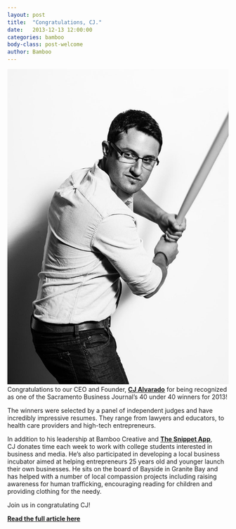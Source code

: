 ```yaml
---
layout: post
title:  "Congratulations, CJ."
date:   2013-12-13 12:00:00
categories: bamboo
body-class: post-welcome
author: Bamboo
---
```


![Congratulations, CJ.](/images/posts/cj.jpg) Congratulations to our CEO and Founder, **[CJ Alvarado](https://twitter.com/cjalvarado)** for being recognized as one of the Sacramento Business Journal’s 40 under 40 winners for 2013!

The winners were selected by a panel of independent judges and have incredibly impressive resumes. They range from lawyers and educators, to health care providers and high-tech entrepreneurs.

In addition to his leadership at Bamboo Creative and **[The Snippet App](http://www.thesnippetapp.com/)**, CJ donates time each week to work with college students interested in business and media. He’s also participated in developing a local business incubator aimed at helping entrepreneurs 25 years old and younger launch their own businesses. He sits on the board of Bayside in Granite Bay and has helped with a number of local compassion projects including raising awareness for human trafficking, encouraging reading for children and providing clothing for the needy.

Join us in congratulating CJ!

**[Read the full article here](http://www.bizjournals.com/sacramento/news/2013/12/11/announcing-40-under-40-winners-for-2013.html)**